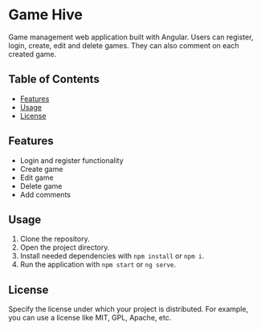 # Game Hive

Game management web application built with Angular. Users can register, login, create, edit and delete games. They can also comment on each created game.

## Table of Contents
- [Features](#features)
- [Usage](#usage)
- [License](#license)

## Features
* Login and register functionality
* Create game
* Edit game
* Delete game
* Add comments

## Usage
1. Clone the repository.
2. Open the project directory.
3. Install needed dependencies with `npm install` or `npm i`.
4. Run the application with `npm start` or `ng serve`.

## License

Specify the license under which your project is distributed. For example, you can use a license like MIT, GPL, Apache, etc.
